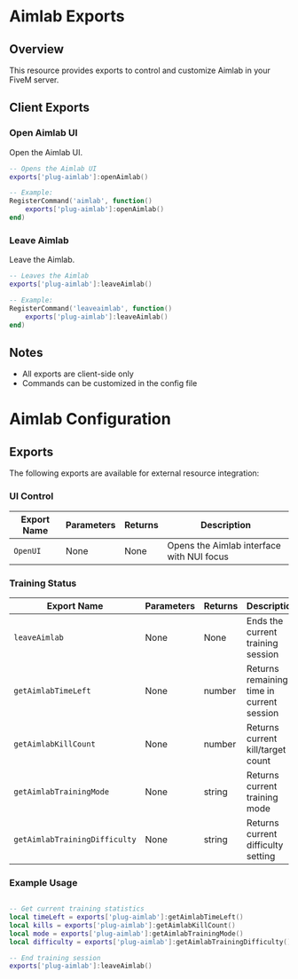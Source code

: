 # Aimlab Exports

## Overview
This resource provides exports to control and customize Aimlab in your FiveM server.

## Client Exports

### Open Aimlab UI
Open the Aimlab UI.

```lua
-- Opens the Aimlab UI
exports['plug-aimlab']:openAimlab()

-- Example:
RegisterCommand('aimlab', function()
    exports['plug-aimlab']:openAimlab()
end)
```

### Leave Aimlab
Leave the Aimlab.

```lua
-- Leaves the Aimlab
exports['plug-aimlab']:leaveAimlab()

-- Example:
RegisterCommand('leaveaimlab', function()
    exports['plug-aimlab']:leaveAimlab()
end)
```

## Notes
- All exports are client-side only
- Commands can be customized in the config file

# Aimlab Configuration

## Exports

The following exports are available for external resource integration:

### UI Control

| Export Name | Parameters | Returns | Description                          |
|------------|------------|---------|--------------------------------------|
| `OpenUI`   | None       | None    | Opens the Aimlab interface with NUI focus |

### Training Status

| Export Name                    | Parameters | Returns | Description                               |
|-------------------------------|------------|---------|-------------------------------------------|
| `leaveAimlab`                 | None       | None    | Ends the current training session         |
| `getAimlabTimeLeft`           | None       | number  | Returns remaining time in current session |
| `getAimlabKillCount`          | None       | number  | Returns current kill/target count         |
| `getAimlabTrainingMode`       | None       | string  | Returns current training mode             |
| `getAimlabTrainingDifficulty` | None       | string  | Returns current difficulty setting        |

### Example Usage

```lua

-- Get current training statistics
local timeLeft = exports['plug-aimlab']:getAimlabTimeLeft()
local kills = exports['plug-aimlab']:getAimlabKillCount()
local mode = exports['plug-aimlab']:getAimlabTrainingMode()
local difficulty = exports['plug-aimlab']:getAimlabTrainingDifficulty()

-- End training session
exports['plug-aimlab']:leaveAimlab()
```
